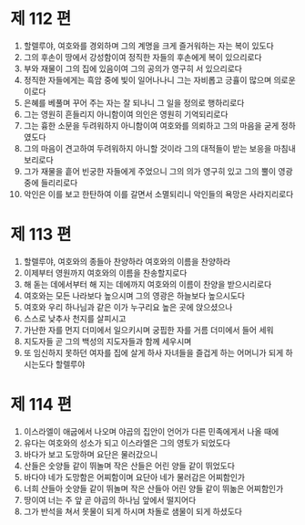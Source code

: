 # 제 112 편

1. 할렐루야, 여호와를 경외하며 그의 계명을 크게 즐거워하는 자는 복이 있도다
2. 그의 후손이 땅에서 강성함이여 정직한 자들의 후손에게 복이 있으리로다
3. 부와 재물이 그의 집에 있음이여 그의 공의가 영구히 서 있으리로다
4. 정직한 자들에게는 흑암 중에 빛이 일어나나니 그는 자비롭고 긍휼이 많으며 의로운 이로다
5. 은혜를 베풀며 꾸어 주는 자는 잘 되나니 그 일을 정의로 행하리로다
6. 그는 영원히 흔들리지 아니함이여 의인은 영원히 기억되리로다
7. 그는 흉한 소문을 두려워하지 아니함이여 여호와를 의뢰하고 그의 마음을 굳게 정하였도다
8. 그의 마음이 견고하여 두려워하지 아니할 것이라 그의 대적들이 받는 보응을 마침내 보리로다
9. 그가 재물을 흩어 빈궁한 자들에게 주었으니 그의 의가 영구히 있고 그의 뿔이 영광 중에 들리리로다
10. 악인은 이를 보고 한탄하여 이를 갈면서 소멸되리니 악인들의 욕망은 사라지리로다



# 제 113 편

1. 할렐루야, 여호와의 종들아 찬양하라 여호와의 이름을 찬양하라
2. 이제부터 영원까지 여호와의 이름을 찬송할지로다
3. 해 돋는 데에서부터 해 지는 데에까지 여호와의 이름이 찬양을 받으시리로다
4. 여호와는 모든 나라보다 높으시며 그의 영광은 하늘보다 높으시도다
5. 여호와 우리 하나님과 같은 이가 누구리요 높은 곳에 앉으셨으나
6. 스스로 낮추사 천지를 살피시고
7. 가난한 자를 먼지 더미에서 일으키시며 궁핍한 자를 거름 더미에서 들어 세워
8. 지도자들 곧 그의 백성의 지도자들과 함께 세우시며
9. 또 임신하지 못하던 여자를 집에 살게 하사 자녀들을 즐겁게 하는 어머니가 되게 하시는도다 할렐루야



# 제 114 편

1. 이스라엘이 애굽에서 나오며 야곱의 집안이 언어가 다른 민족에게서 나올 때에
2. 유다는 여호와의 성소가 되고 이스라엘은 그의 영토가 되었도다
3. 바다가 보고 도망하며 요단은 물러갔으니
4. 산들은 숫양들 같이 뛰놀며 작은 산들은 어린 양들 같이 뛰었도다
5. 바다야 네가 도망함은 어찌함이며 요단아 네가 물러감은 어찌함인가
6. 너희 산들아 숫양들 같이 뛰놀며 작은 산들아 어린 양들 같이 뛰놂은 어찌함인가
7. 땅이여 너는 주 앞 곧 야곱의 하나님 앞에서 떨지어다
8. 그가 반석을 쳐서 못물이 되게 하시며 차돌로 샘물이 되게 하셨도다


